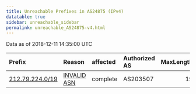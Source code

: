 ```yaml
---
title: Unreachable Prefixes in AS24875 (IPv4)
datatable: true
sidebar: unreachable_sidebar
permalink: unreachable_AS24875-v4.html
---
```


Data as of 2018-12-11 14:35:00 UTC


<div class="datatable-begin"></div>

| Prefix                                                   | Reason                                                                                                 | affected   | Authorized AS   |   MaxLength | Anchor                                         |   unreachable /24s |
|:---------------------------------------------------------|:-------------------------------------------------------------------------------------------------------|:-----------|:----------------|------------:|:-----------------------------------------------|-------------------:|
| [212.79.224.0/19](https://stat.ripe.net/212.79.224.0/19) | [INVALID ASN](https://rpki-validator.ripe.net/announcement-preview?asn=AS24875&prefix=212.79.224.0/19) | complete   | AS203507        |          19 | [RIPE](unreachable_RIPE_NCC_RPKI_Root-v4.html) |                 32 |

<div class="datatable-end"></div>